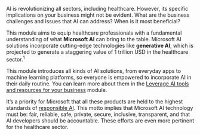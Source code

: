AI is revolutionizing all sectors, including healthcare. However, its specific implications on your business might not be evident. What are the business challenges and issues that AI can address? When is it most beneficial?

This module aims to equip healthcare professionals with a fundamental understanding of what **Microsoft AI** can bring to the table. Microsoft AI solutions incorporate cutting-edge technologies like **generative AI**, which is projected to generate a staggering value of 1 trillion USD in the healthcare sector.<sup>1</sup>

This module introduces all kinds of AI solutions, from everyday apps to machine learning platforms, so everyone is empowered to incorporate AI in their daily routine. You can learn more about them in the [Leverage AI tools and resources for your business](/training/modules/leverage-ai-tools/) module.

It’s a priority for Microsoft that all these products are held to the highest standards of [responsible AI](https://www.microsoft.com/ai/responsible-ai). This motto implies that Microsoft AI technology must be: fair, reliable, safe, private, secure, inclusive, transparent, and that AI developers should be accountable. These efforts are even more pertinent for the healthcare sector.